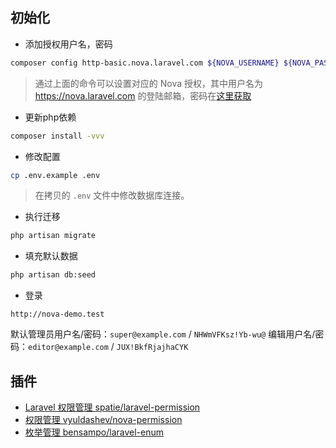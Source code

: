 ## 初始化

-   添加授权用户名，密码

```bash
composer config http-basic.nova.laravel.com ${NOVA_USERNAME} ${NOVA_PASSWORD}
```

> 通过上面的命令可以设置对应的 Nova 授权，其中用户名为 https://nova.laravel.com 的登陆邮箱，密码在[这里获取](https://nova.laravel.com/settings#password)

- 更新php依赖

```bash
composer install -vvv
```

- 修改配置

```bash
cp .env.example .env
```

> 在拷贝的 `.env` 文件中修改数据库连接。

- 执行迁移

```bash
php artisan migrate
```

- 填充默认数据

```bash
php artisan db:seed
```

- 登录

```
http://nova-demo.test
```

默认管理员用户名/密码：`super@example.com` / `NHWmVFKsz!Yb-wu@`
编辑用户名/密码：`editor@example.com` / `JUX!BkfRjajhaCYK`


## 插件

-   [Laravel 权限管理 spatie/laravel-permission](https://github.com/spatie/laravel-permission)
-   [权限管理 vyuldashev/nova-permission](https://github.com/vyuldashev/nova-permission)
-   [枚举管理 bensampo/laravel-enum](https://github.com/BenSampo/laravel-enum)
